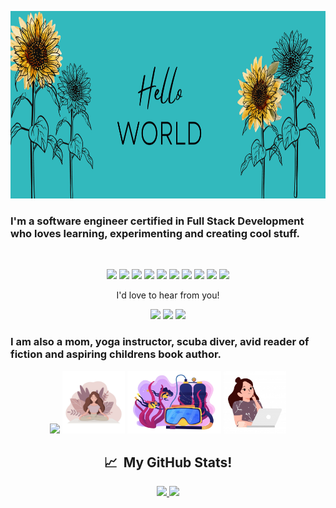 <p align="center">
<img src="images/Hello.png" width=1200; height=300r>
</p>

<p align="center">
<span style=font-size:100px">
<h3 > I'm a software engineer certified in Full Stack Development who loves learning, experimenting and creating cool stuff. </h3> <br />
</p>


<p align="center">
<img src="https://cdn.jsdelivr.net/gh/devicons/devicon/icons/ruby/ruby-plain-wordmark.svg" height=80 />
<img src="https://cdn.jsdelivr.net/gh/devicons/devicon/icons/javascript/javascript-original.svg" height=80 />
<img src="https://cdn.jsdelivr.net/gh/devicons/devicon/icons/rails/rails-plain-wordmark.svg" height=80/>
<img src="https://cdn.jsdelivr.net/gh/devicons/devicon/icons/react/react-original-wordmark.svg" height=80 />
<img src="https://cdn.jsdelivr.net/gh/devicons/devicon/icons/git/git-plain-wordmark.svg" height=80 />
<img src="https://cdn.jsdelivr.net/gh/devicons/devicon/icons/postgresql/postgresql-plain-wordmark.svg" height=80 />
<img src="https://cdn.jsdelivr.net/gh/devicons/devicon/icons/bootstrap/bootstrap-plain-wordmark.svg" height=80 />
<img src="https://cdn.jsdelivr.net/gh/devicons/devicon/icons/css3/css3-plain-wordmark.svg"  height=80/>
<img src="https://cdn.jsdelivr.net/gh/devicons/devicon/icons/html5/html5-plain-wordmark.svg" height=80 />
<img src="https://cdn.jsdelivr.net/gh/devicons/devicon/icons/canva/canva-original.svg" height=80 />
</p>

<p align="center">       
I'd love to hear from you!
</p>

<p align="center">
<a href="https://www.linkedin.com/in/robyn-spaulding"><img src="https://cdn.jsdelivr.net/gh/devicons/devicon/icons/linkedin/linkedin-original.svg" style="width:50px"></a>
<a href="https://twitter.com/RobynSp27"><img src="https://cdn.jsdelivr.net/gh/devicons/devicon/icons/twitter/twitter-original.svg"style="width:50px" ></a>
<a href="https://m.me/robyn.morris.3382"><img src="https://cdn.jsdelivr.net/gh/devicons/devicon/icons/facebook/facebook-plain.svg" style="width:50px" ></a>
</p>

<h3>I am also a mom, yoga instructor, scuba diver, avid reader of fiction and aspiring childrens book author. </h3>

<p align="center">
<img src="images/mom.avif" width=100 />   <img src="images/yoga.jpeg" width=100 />    <img src="images/scuba.jpeg" height=100 />   <img src="images/coding.jpeg" width=100 />
</p>          
       

<h2  align="center"> 📈 &nbsp;My GitHub Stats!</h2>
<p align="center" >
<a href="https://github.com/robynspaulding">
  <img height="180em" src="https://github-readme-stats.vercel.app/api?username=robynspaulding&theme=noctis_minimus&show_icons=true" />
<a href="https://github.com/robynspaulding">
  <img height="180em" src="https://github-readme-stats.vercel.app/api/top-langs/?username=robynspaulding&theme=noctis_minimus&layout=compact" />
</p>
